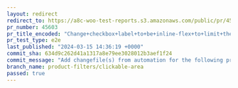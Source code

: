 ```yaml
---
layout: redirect
redirect_to: https://a8c-woo-test-reports.s3.amazonaws.com/public/pr/45603/e2e/index.html
pr_number: 45603
pr_title_encoded: "Change+checkbox+label+to+be+inline-flex+to+limit+the+width+to+the+content"
pr_test_type: e2e
last_published: "2024-03-15 14:36:19 +0000"
commit_sha: 634d9c262d41a1317a8e79ee3028012b3aef1f24
commit_message: "Add changefile(s) from automation for the following project(s): wooco…"
branch_name: product-filters/clickable-area
passed: true
---
```

